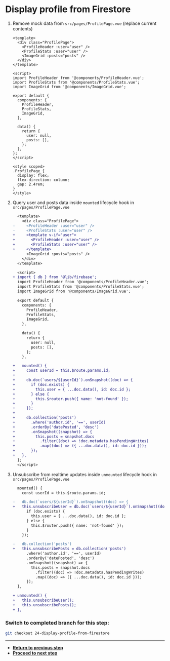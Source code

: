 # Display profile from Firestore

1. Remove mock data from `src/pages/ProfilePage.vue` (replace current contents)

   ```vue
   <template>
     <div class="ProfilePage">
       <ProfileHeader :user="user" />
       <ProfileStats :user="user" />
       <ImageGrid :posts="posts" />
     </div>
   </template>

   <script>
   import ProfileHeader from '@components/ProfileHeader.vue';
   import ProfileStats from '@components/ProfileStats.vue';
   import ImageGrid from '@components/ImageGrid.vue';

   export default {
     components: {
       ProfileHeader,
       ProfileStats,
       ImageGrid,
     },

     data() {
       return {
         user: null,
         posts: [],
       };
     },
   };
   </script>

   <style scoped>
   .ProfilePage {
     display: flex;
     flex-direction: column;
     gap: 2.4rem;
   }
   </style>
   ```

1. Query user and posts data inside `mounted` lifecycle hook in `src/pages/ProfilePage.vue`

   ```diff
     <template>
       <div class="ProfilePage">
   -     <ProfileHeader :user="user" />
   -     <ProfileStats :user="user" />
   +     <template v-if="user">
   +       <ProfileHeader :user="user" />
   +       <ProfileStats :user="user" />
   +     </template>
         <ImageGrid :posts="posts" />
       </div>
     </template>

     <script>
   + import { db } from '@lib/firebase';
     import ProfileHeader from '@components/ProfileHeader.vue';
     import ProfileStats from '@components/ProfileStats.vue';
     import ImageGrid from '@components/ImageGrid.vue';

     export default {
       components: {
         ProfileHeader,
         ProfileStats,
         ImageGrid,
       },

       data() {
         return {
           user: null,
           posts: [],
         };
       },

   +   mounted() {
   +     const userId = this.$route.params.id;
   +
   +     db.doc(`users/${userId}`).onSnapshot((doc) => {
   +       if (doc.exists) {
   +         this.user = { ...doc.data(), id: doc.id };
   +       } else {
   +         this.$router.push({ name: 'not-found' });
   +       }
   +     });
   +
   +     db.collection('posts')
   +       .where('author.id', '==', userId)
   +       .orderBy('datePosted', 'desc')
   +       .onSnapshot((snapshot) => {
   +         this.posts = snapshot.docs
   +           .filter((doc) => !doc.metadata.hasPendingWrites)
   +           .map((doc) => ({ ...doc.data(), id: doc.id }));
   +       });
   +   },
     };
     </script>
   ```

1. Unsubscribe from realtime updates inside `unmounted` lifecycle hook in `src/pages/ProfilePage.vue`

   ```diff
     mounted() {
       const userId = this.$route.params.id;

   -   db.doc(`users/${userId}`).onSnapshot((doc) => {
   +   this.unsubscribeUser = db.doc(`users/${userId}`).onSnapshot((doc) => {
         if (doc.exists) {
           this.user = { ...doc.data(), id: doc.id };
         } else {
           this.$router.push({ name: 'not-found' });
         }
       });

   -   db.collection('posts')
   +   this.unsubscribePosts = db.collection('posts')
         .where('author.id', '==', userId)
         .orderBy('datePosted', 'desc')
         .onSnapshot((snapshot) => {
           this.posts = snapshot.docs
             .filter((doc) => !doc.metadata.hasPendingWrites)
             .map((doc) => ({ ...doc.data(), id: doc.id }));
         });
     },

   + unmounted() {
   +   this.unsubscribeUser();
   +   this.unsubscribePosts();
   + },
   ```

### Switch to completed branch for this step:

```bash
git checkout 24-display-profile-from-firestore
```

---

- [**Return to previous step**](23-implement-profile-page-ui.md)
- [**Proceed to next step**](25-display-post-page-from-firestore.md)
